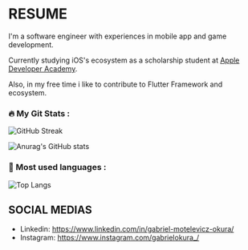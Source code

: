 
# RESUME

I'm a software engineer with experiences in mobile app and game development.

Currently studying iOS's ecosystem as a scholarship student at [Apple Developer Academy](https://developeracademy.pucpr.br). 

Also, in my free time i like to contribute to Flutter Framework and ecosystem.

### :fire: My Git Stats :

![GitHub Streak](https://github-readme-streak-stats.herokuapp.com/?user=gabrielokura&theme=dark&background=000000)

![Anurag's GitHub stats](https://github-readme-stats.vercel.app/api?username=gabrielokura&count_private=true&show_icons=true&theme=transparent)

### 🥇 Most used languages :

![Top Langs](https://github-readme-stats.vercel.app/api/top-langs/?username=gabrielokura&layout=compact)

## SOCIAL MEDIAS

  - Linkedin: https://www.linkedin.com/in/gabriel-motelevicz-okura/
  - Instagram: https://www.instagram.com/gabrielokura_/
